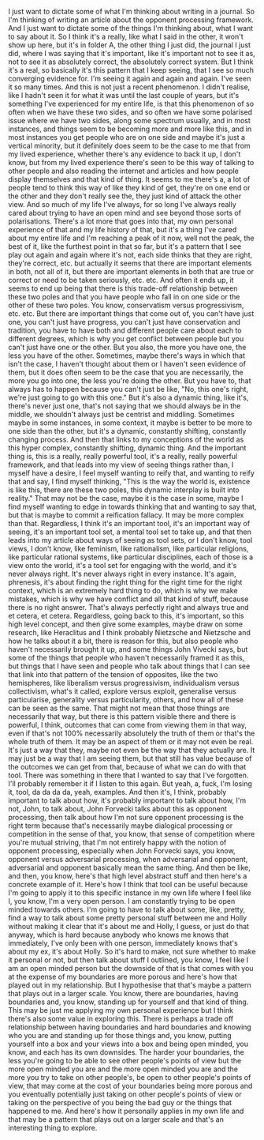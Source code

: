 ﻿I just want to dictate some of what I'm thinking about writing in a journal.
So I'm thinking of writing an article about the opponent processing framework.
And I just want to dictate some of the things I'm thinking about, what I want to say about
it.
So I think it's a really, like what I said in the other, it won't show up here, but it's
in folder A, the other thing I just did, the journal I just did, where I was saying that
it's important, like it's important not to see it as, not to see it as absolutely correct,
the absolutely correct system.
But I think it's a real, so basically it's this pattern that I keep seeing, that I see
so much converging evidence for.
I'm seeing it again and again and again.
I've seen it so many times.
And this is not just a recent phenomenon.
I didn't realise, like I hadn't seen it for what it was until the last couple of years,
but it's something I've experienced for my entire life, is that this phenomenon of so
often when we have these two sides, and so often we have some polarised issue where we
have two sides, along some spectrum usually, and in most instances, and things seem to
be becoming more and more like this, and in most instances you get people who are on one
side and maybe it's just a vertical minority, but it definitely does seem to be the case
to me that from my lived experience, whether there's any evidence to back it up, I don't
know, but from my lived experience there's seen to be this way of talking to other people
and also reading the internet and articles and how people display themselves and that
kind of thing.
It seems to me there's a, a lot of people tend to think this way of like they kind of
get, they're on one end or the other and they don't really see the, they just kind of attack
the other view.
And so much of my life I've always, for so long I've always really cared about trying
to have an open mind and see beyond those sorts of polarisations.
There's a lot more that goes into that, my own personal experience of that and my life
history of that, but it's a thing I've cared about my entire life and I'm reaching a peak
of it now, well not the peak, the best of it, like the furthest point in that so far,
but it's a pattern that I see play out again and again where it's not, each side thinks
that they are right, they're correct, etc. but actually it seems that there are important
elements in both, not all of it, but there are important elements in both that are true
or correct or need to be taken seriously, etc. etc.
And often it ends up, it seems to end up being that there is this trade-off relationship
between these two poles and that you have people who fall in on one side or the other
of these two poles.
You know, conservatism versus progressivism, etc. etc.
But there are important things that come out of, you can't have just one, you can't just
have progress, you can't just have conservation and tradition, you have to have both and different
people care about each to different degrees, which is why you get conflict between people
but you can't just have one or the other.
But you also, the more you have one, the less you have of the other.
Sometimes, maybe there's ways in which that isn't the case, I haven't thought about them
or I haven't seen evidence of them, but it does often seem to be the case that you are
necessarily, the more you go into one, the less you're doing the other.
But you have to, that always has to happen because you can't just be like, "No, this
one's right, we're just going to go with this one."
But it's also a dynamic thing, like it's, there's never just one, that's not saying that we
should always be in the middle, we shouldn't always just be centrist and middling.
Sometimes maybe in some instances, in some context, it maybe is better to be more to
one side than the other, but it's a dynamic, constantly shifting, constantly changing process.
And then that links to my conceptions of the world as this hyper complex, constantly shifting,
dynamic thing.
And the important thing is, this is a really, really powerful tool, it's a really, really
powerful framework, and that leads into my view of seeing things rather than, I myself
have a desire, I feel myself wanting to reify that, and wanting to reify that and say, I
find myself thinking, "This is the way the world is, existence is like this, there are
these two poles, this dynamic interplay is built into reality."
That may not be the case, maybe it is the case in some, maybe I find myself wanting
to edge in towards thinking that and wanting to say that, but that is maybe to commit a
reification fallacy.
It may be more complex than that.
Regardless, I think it's an important tool, it's an important way of seeing, it's an important
tool set, a mental tool set to take up, and that then leads into my article about ways
of seeing as tool sets, or I don't know, tool views, I don't know, like feminism, like rationalism,
like particular religions, like particular rational systems, like particular disciplines,
each of those is a view onto the world, it's a tool set for engaging with the world, and
it's never always right.
It's never always right in every instance.
It's again, phrenesis, it's about finding the right thing for the right time for the
right context, which is an extremely hard thing to do, which is why we make mistakes,
which is why we have conflict and all that kind of stuff, because there is no right answer.
That's always perfectly right and always true and et cetera, et cetera.
Regardless, going back to this, it's important, so this high level concept, and then give
some examples, maybe draw on some research, like Heraclitus and I think probably Nietzsche
and Nietzsche and how he talks about it a bit, there is reason for this, but also people
who haven't necessarily brought it up, and some things John Vivecki says, but some of
the things that people who haven't necessarily framed it as this, but things that I have
seen and people who talk about things that I can see that link into that pattern of the
tension of opposites, like the two hemispheres, like liberalism versus progressivism, individualism
versus collectivism, what's it called, explore versus exploit, generalise versus particularise,
generality versus particularity, others, and how all of these can be seen as the same.
That might not mean that those things are necessarily that way, but there is this pattern visible
there and there is powerful, I think, outcomes that can come from viewing them in that way,
even if that's not 100% necessarily absolutely the truth of them or that's the whole truth
of them.
It may be an aspect of them or it may not even be real.
It's just a way that they, maybe not even be the way that they actually are.
It may just be a way that I am seeing them, but that still has value because of the outcomes
we can get from that, because of what we can do with that tool.
There was something in there that I wanted to say that I've forgotten.
I'll probably remember it if I listen to this again.
But yeah, a, fuck, I'm losing it, tool, da da da da, yeah, examples.
And then it's, I think, probably important to talk about how, it's probably important
to talk about how, I'm not, John, to talk about, John Forvecki talks about this as opponent
processing, then talk about how I'm not sure opponent processing is the right term because
that's necessarily maybe dialogical processing or competition in the sense of that, you know,
that sense of competition where you're mutual striving, that I'm not entirely happy with
the notion of opponent processing, especially when John Forvecki says, you know, opponent
versus adversarial processing, when adversarial and opponent, adversarial and opponent basically
mean the same thing.
And then be like, and then, you know, here's that high level abstract stuff and then here's
a concrete example of it.
Here's how I think that tool can be useful because I'm going to apply it to this specific
instance in my own life where I feel like I, you know, I'm a very open person.
I am constantly trying to be open minded towards others.
I'm going to have to talk about some, like, pretty, find a way to talk about some pretty
personal stuff between me and Holly without making it clear that it's about me and Holly,
I guess, or just do that anyway, which is hard because anybody who knows me knows that
immediately, I've only been with one person, immediately knows that's about my ex, it's
about Holly.
So it's hard to make, not sure whether to make it personal or not, but then talk about
stuff I outlined, you know, I feel like I am an open minded person but the downside
of that is that comes with you at the expense of my boundaries are more porous and here's
how that played out in my relationship.
But I hypothesise that that's maybe a pattern that plays out in a larger scale.
You know, there are boundaries, having boundaries and, you know, standing up for yourself and
that kind of thing.
This may be just me applying my own personal experience but I think there's also some value
in exploring this.
There is perhaps a trade off relationship between having boundaries and hard boundaries
and knowing who you are and standing up for those things and, you know, putting yourself
into a box and your views into a box and being open minded, you know, and each has its own
downsides.
The harder your boundaries, the less you're going to be able to see other people's points
of view but the more open minded you are and the more open minded you are and the more
you try to take on other people's, be open to other people's points of view, that may
come at the cost of your boundaries being more porous and you eventually potentially
just taking on other people's points of view or taking on the perspective of you being
the bad guy or the things that happened to me.
And here's how it personally applies in my own life and that may be a pattern that plays
out on a larger scale and that's an interesting thing to explore.
